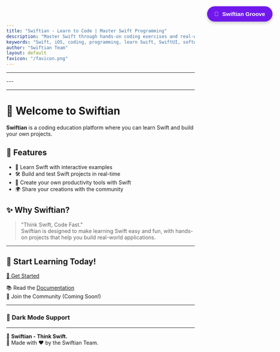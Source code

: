 ```yaml
---
title: "Swiftian - Learn to Code | Master Swift Programming"
description: "Master Swift through hands-on coding exercises and real-world projects."
keywords: "Swift, iOS, coding, programming, learn Swift, SwiftUI, software development"
author: "Swiftian Team"
layout: default
favicon: "/favicon.png"
---
```


---
<head>
  <meta charset="UTF-8">
  <link rel="icon" type="image/png" href="/favicon.png" sizes="32x32">

  <title>{{ page.title | default: "Swiftian - Learn to Code" }}</title>
  <link rel="icon" type="image/png" href="/favicon.png" sizes="32x32">
</head>
---

<!-- Persistent Music Player -->
<iframe src="./player.html" id="music-iframe" style="display: none;"></iframe>

<style>
/* Floating Music Button */
#music-button {
    position: fixed;
    top: 20px;
    right: 20px;
    background: rgba(98, 0, 234, 0.9);
    color: white;
    border: none;
    padding: 12px 20px;
    font-size: 15px;
    font-weight: bold;
    cursor: pointer;
    border-radius: 25px;
    display: flex;
    align-items: center;
    gap: 10px;
    box-shadow: 0px 4px 8px rgba(0, 0, 0, 0.2);
    transition: all 0.3s ease;
    z-index: 1000;
}
#music-button:hover {
    background: rgba(55, 0, 179, 0.9);
    transform: scale(1.05);
}
</style>

<!-- Floating Music Button -->
<button id="music-button">
    <span id="music-icon">🎵</span> <span id="music-label">Swiftian Groove</span>
</button>

<script>
document.addEventListener("DOMContentLoaded", function() {
    const musicButton = document.getElementById("music-button");
    const musicFrame = document.getElementById("music-iframe").contentWindow;
    
    let isPlaying = false;

    // Play/Pause Toggle
    musicButton.addEventListener("click", function() {
        if (isPlaying) {
            musicFrame.postMessage("pause", "*");
            musicButton.innerHTML = "🎵 Swiftian Groove";
        } else {
            musicFrame.postMessage("play", "*");
            musicButton.innerHTML = "⏸ Swiftian Groove";
        }
        isPlaying = !isPlaying;
    });

    // Ensure iframe music remains persistent
    window.addEventListener("message", function(event) {
        if (event.data === "playing") isPlaying = true;
        if (event.data === "paused") isPlaying = false;
    });
});
</script>
---

# 🚀 Welcome to Swiftian

**Swiftian** is a coding education platform where you can learn Swift and build your own projects.

## 🌟 Features
- 📖 Learn Swift with interactive examples
- 🛠️ Build and test Swift projects in real-time
- 🎨 Create your own productivity tools with Swift
- 🌍 Share your creations with the community

## ✨ Why Swiftian?
> "Think Swift, Code Fast."  
Swiftian is designed to make learning Swift easy and fun, with hands-on projects that help you build real-world applications.

---

## 📌 Start Learning Today!
[🚀 Get Started](https://swiftian.com/get-started)

📚 Read the [Documentation](https://swiftian.com/docs)  
💬 Join the Community (Coming Soon!)  

---

### 🎨 **Dark Mode Support**
<style>
@media (prefers-color-scheme: dark) {
  body {
    background-color: #121212;
    color: #ffffff;
  }
  a {
    color: #bb86fc;
  }
}
</style>

---

🔹 **Swiftian - Think Swift.**  
📌 Made with ❤️ by the Swiftian Team.
